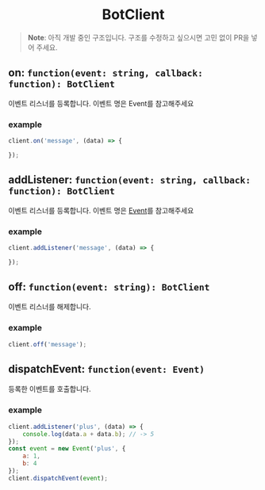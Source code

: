 <h1 align="center">BotClient</h1>

> **Note**: 아직 개발 중인 구조입니다. 구조를 수정하고 싶으시면 고민 없이 PR을 넣어 주세요.

## on: `function(event: string, callback: function): BotClient`

이벤트 리스너를 등록합니다. 이벤트 명은 Event를 참고해주세요

### example

```javascript
client.on('message', (data) => {

});
```

## addListener: `function(event: string, callback: function): BotClient`

이벤트 리스너를 등록합니다. 이벤트 명은 [Event](/event/Event.md)를 참고해주세요

### example

```javascript
client.addListener('message', (data) => {

});
```

## off: `function(event: string): BotClient`

이벤트 리스너를 해제합니다.

### example

```javascript
client.off('message');
```

## dispatchEvent: `function(event: Event)`

등록한 이벤트를 호출합니다.

### example

```javascript
client.addListener('plus', (data) => {
    console.log(data.a + data.b); // -> 5
});
const event = new Event('plus', {
    a: 1,
    b: 4
});
client.dispatchEvent(event);
```
